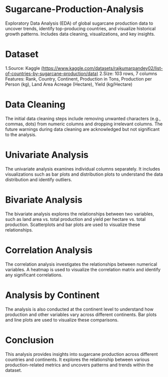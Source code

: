 # Sugarcane-Production-Analysis
Exploratory Data Analysis (EDA) of global sugarcane production data to uncover trends, identify top-producing countries, and visualize historical growth patterns. Includes data cleaning, visualizations, and key insights.

# Dataset
1.Source: Kaggle [(https://www.kaggle.com/datasets/rajkumarpandey02/list-of-countries-by-sugarcane-production/data)](https://www.kaggle.com/datasets/rajkumarpandey02/list-of-countries-by-sugarcane-production/data)
2.Size: 103 rows, 7 columns
Features: Rank, Country, Continent, Production in Tons, Production per Person (kg), Land Area Acreage (Hectare), Yield (kg/Hectare)

# Data Cleaning

The initial data cleaning steps include removing unwanted characters (e.g., commas, dots) from numeric columns and dropping irrelevant columns. The future warnings during data cleaning are acknowledged but not significant to the analysis.

# Univariate Analysis

The univariate analysis examines individual columns separately. It includes visualizations such as bar plots and distribution plots to understand the data distribution and identify outliers.

# Bivariate Analysis

The bivariate analysis explores the relationships between two variables, such as land area vs. total production and yield per hectare vs. total production. Scatterplots and bar plots are used to visualize these relationships.

# Correlation Analysis

The correlation analysis investigates the relationships between numerical variables. A heatmap is used to visualize the correlation matrix and identify any significant correlations.

# Analysis by Continent

The analysis is also conducted at the continent level to understand how production and other variables vary across different continents. Bar plots and line plots are used to visualize these comparisons.

# Conclusion

This analysis provides insights into sugarcane production across different countries and continents. It explores the relationship between various production-related metrics and uncovers patterns and trends within the dataset.


